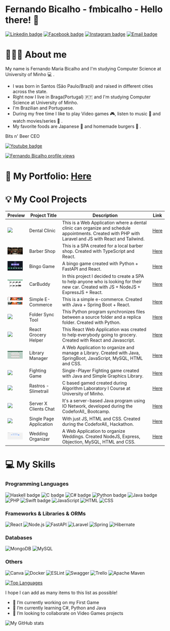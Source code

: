# Fernando Bicalho - fmbicalho - Hello there! 👋

[![Linkedin badge](https://img.shields.io/badge/LinkedIn-0077B5?style=for-the-badge&logo=linkedin&logoColor=white)](https://www.linkedin.com/in/fernando-m-bicalho)
[![Facebook badge](https://img.shields.io/badge/Facebook-1877F2?style=for-the-badge&logo=facebook&logoColor=white)](https://www.facebook.com/fernandombicalho)
[![Instagram badge](https://img.shields.io/badge/-@fmbicalho-purple?style=for-the-badge&logo=Instagram&logoColor=white)](https://www.instagram.com/fmbicalho/)
[![Email badge](https://img.shields.io/badge/-fernando_bicalho-c71610?style=for-the-badge&logo=Gmail&logoColor=white)](mailto:fernando_bicalho@ymail.com)

# 🧑🏻‍💻 About me

My name is Fernando Maria Bicalho and I'm studying Computer Science at University of Minho 💻 . 

- I was born in Santos (São Paulo/Brazil) and raised in different cities across the state.
- Right now I live in Braga(Portugal) 🇵🇹 and I'm studying Computer Science at University of Minho.
- I'm Brazilian and Portuguese.
- During my free time I like to play Video games 🎮, listen to music 🎵 and watch movies/series 🍿 .
- My favorite foods are Japanese 🍣 and homemade burgers 🍔 .

Bits n' Beer CEO

[![Youtube badge](https://img.shields.io/badge/YouTube-FF0000?style=for-the-badge&logo=youtube&logoColor=white)](https://www.youtube.com/c/BitsnBeer)
 
[![Fernando Bicalho profile views](https://u8views.com/api/v1/github/profiles/22182187/views/day-week-month-total-count.svg)](https://u8views.com/github/fmbicalho)  

# 📁 My Portfolio:  [Here](https://bicalhos-portfolio.netlify.app/)  

# 💡 My Cool Projects

| Preview | Project Title | Description | Link |
|---------|---------------|-------------|------|
|<img src="https://t4.ftcdn.net/jpg/03/02/68/11/360_F_302681154_9HOWdvGLtCKpfwO5B85yESszG7MfmlUl.jpg" width="48">| Dental Clinic | This is a Web Application where a dental clinic can organize and schedule appointments. Created with PHP with Laravel and JS with React and Tailwind. | [Here](https://github.com/fmbicalho/dental_clinic) |
|<img src="https://github.com/fmbicalho/Portfolio2.0/blob/main/public/images/barber-shop.png" width="48">| Barber Shop | This is a SPA created for a local barber shop. Created with TypeScript and React. | [Here](https://barbershop2024.netlify.app) |
|<img src="https://github.com/fmbicalho/Portfolio2.0/blob/main/public/images/bingo.png" width="48">| Bingo Game | A bingo game created with Python + FastAPI and React. | [Here](https://github.com/fmbicalho/miniBingo/tree/main/anotherBingoGame) |
|<img src="https://github.com/fmbicalho/Portfolio2.0/blob/main/public/images/carbuddy-app.png" width="48">| CarBuddy | In this project I decided to create a SPA to help anyone who is looking for their new car. Created with JS + NodeJS + ExpressJS + React. | [Here](https://github.com/fmbicalho/CarBuddy) |
|<img src="https://github.com/fmbicalho/Portfolio2.0/blob/main/public/images/e-commerce.png" width="48">| Simple E-Commerce | This is a simple e-commerce. Created with Java + Spring Boot + React. | [Here](https://github.com/fmbicalho/Simple-E-Commerce) |
|<img src="https://encrypted-tbn0.gstatic.com/images?q=tbn:ANd9GcQFhwVfaZ26f6wZxlDTeJ0uc4MLfxKlzVtmeA&s" width="48">| Folder Sync Tool | This Python program synchronizes files between a source folder and a replica folder. Created with Python. | [Here](https://github.com/fmbicalho/python_folder_sync) |
|<img src="https://www.instacart.com/assets/beetstrap/brand/2022/carrotlogo-1286c257354036d178c09e815906198eb7f012b8cdc4f6f8ec86d3e64d799a5b.png" width="48">| React Grocery Helper | This React Web Application was created to help everybody going to grocery. Created with React and Javascript. | [Here](https://github.com/fmbicalho/React-Grocery-Helper) |
|<img src="https://github.com/fmbicalho/LibraryManager/blob/main/src/main/resources/static/images/Home.png" width="48">| Library Manager | A Web Application to organize and manage a Library. Created with Java, SpringBoot, JavaScript, MySQL, HTML and CSS. | [Here](https://github.com/fmbicalho/LibraryManager/tree/main) |
|<img src="https://github.com/user-attachments/assets/2f9a34d4-b16b-4f74-bbe1-487094810cf1" width="48">| Fighting Game | Single-Player Fighting game created with Java and Simple Graphics Library. | [Here](https://github.com/fmbicalho/GameJam) |
|<img src="https://cf.geekdo-images.com/tYxS-l2Z8FkehH7eIQFY9A__opengraph/img/jA27SaLhCBZqH0zmZq-fhh-9nBY=/fit-in/1200x630/filters:strip_icc()/pic332409.jpg" width="48">| Rastros - Slimetrail | C based gamed created during Algorithm Laboratory I Course at University of Minho. | [Here](https://github.com/Alef-Keuffer/uminho.la1.rastos-c) |
|<img src="https://github.com/user-attachments/assets/bc4f9c8a-5530-4e18-a0d3-c0957676fb4a" width="48">| Server X Clients Chat | It's a server-based Java program using IO Network, developed during the CodeforAll_ Bootcamp. | [Here](https://github.com/fmbicalho/Online_Chat_in_Java.git) |
|<img src="https://encrypted-tbn0.gstatic.com/images?q=tbn:ANd9GcTaLGGazNffuwsJ1uVQIMd031guhotbnXFEow&s" width="48">| Single Page Application | With just JS, HTML and CSS. Created during the CodeforAll_ Hackathon. | [Here](https://github.com/fmbicalho/race4life) |
|<img src="https://github.com/fmbicalho/weddingOrganizerWithNodeJS/blob/main/src/images/home.png" width="48">| Wedding Organizer | A Web Application to organize Weddings. Created NodeJS, Express, Objection, MySQL, HTML and CSS. | [Here](https://github.com/fmbicalho/weddingOrganizerWithNodeJS) |

# 💻 My Skills

### Programming Languages
![Haskell badge](https://img.shields.io/badge/Haskell-5e5086?style=for-the-badge&logo=haskell&logoColor=white) ![C badge](https://img.shields.io/badge/C-00599C?style=for-the-badge&logo=c&logoColor=white) ![C# badge](https://img.shields.io/badge/C%23-239120?style=for-the-badge&logo=c-sharp&logoColor=white) ![Python badge](https://img.shields.io/badge/Python-3776AB?style=for-the-badge&logo=python&logoColor=white) ![Java badge](https://img.shields.io/badge/Java-ED8B00?style=for-the-badge&logo=java&logoColor=white) ![PHP](https://img.shields.io/badge/php-%23777BB4.svg?style=for-the-badge&logo=php&logoColor=white) ![Swift badge](https://img.shields.io/badge/Swift-FA7343?style=for-the-badge&logo=swift&logoColor=white) ![JavaScript](https://img.shields.io/badge/JavaScript-F7DF1E?style=for-the-badge&logo=javascript&logoColor=black) ![HTML](https://img.shields.io/badge/HTML5-E34F26?style=for-the-badge&logo=html5&logoColor=white) ![CSS](https://img.shields.io/badge/CSS3-1572B6?style=for-the-badge&logo=css3&logoColor=white)

### Frameworks & Libraries & ORMs
![React](https://img.shields.io/badge/React-20232A?style=for-the-badge&logo=react&logoColor=61DAFB) ![Node.js](https://img.shields.io/badge/Node.js-43853D?style=for-the-badge&logo=node.js&logoColor=white) ![FastAPI](https://img.shields.io/badge/FastAPI-005571?style=for-the-badge&logo=fastapi) ![Laravel](https://img.shields.io/badge/laravel-%23FF2D20.svg?style=for-the-badge&logo=laravel&logoColor=white) ![Spring](https://img.shields.io/badge/spring-%236DB33F.svg?style=for-the-badge&logo=spring&logoColor=white) ![Hibernate](https://img.shields.io/badge/Hibernate-59666C?style=for-the-badge&logo=Hibernate&logoColor=white)

### Databases
![MongoDB](https://img.shields.io/badge/MongoDB-%234ea94b.svg?style=for-the-badge&logo=mongodb&logoColor=white) ![MySQL](https://img.shields.io/badge/mysql-4479A1.svg?style=for-the-badge&logo=mysql&logoColor=white)

### Others  
![Canva](https://img.shields.io/badge/Canva-%2300C4CC.svg?style=for-the-badge&logo=Canva&logoColor=white) ![Docker](https://img.shields.io/badge/docker-%230db7ed.svg?style=for-the-badge&logo=docker&logoColor=white) ![ESLint](https://img.shields.io/badge/ESLint-4B3263?style=for-the-badge&logo=eslint&logoColor=white) ![Swagger](https://img.shields.io/badge/-Swagger-%23Clojure?style=for-the-badge&logo=swagger&logoColor=white) ![Trello](https://img.shields.io/badge/Trello-%23026AA7.svg?style=for-the-badge&logo=Trello&logoColor=white) ![Apache Maven](https://img.shields.io/badge/Apache%20Maven-C71A36?style=for-the-badge&logo=Apache%20Maven&logoColor=white)

[![Top Languages](https://github-readme-stats.vercel.app/api/top-langs/?username=fmbicalho&layout=compact&theme=dracula&hide_border=true)](https://github.com/anuraghazra/github-readme-stats)  

I hope I can add as many items to this list as possible!

- 🔭 I’m currently working on my First Game
- 🌱 I’m currently learning C#, Python and Java
- 👯 I’m looking to collaborate on Video Games projects

![My GitHub stats](https://github-readme-stats.vercel.app/api?username=fmbicalho&count_private=true&show_icons=true&theme=dracula&hide=contribs&hide_border=true)
